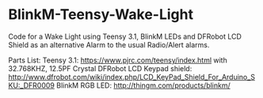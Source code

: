 # BlinkM-Teensy-Wake-Light
Code for a Wake Light using Teensy 3.1, BlinkM LEDs and DFRobot LCD Shield as an alternative Alarm to the usual Radio/Alert alarms.

Parts List:
Teensy 3.1: https://www.pjrc.com/teensy/index.html
   with 32.768KHZ, 12.5PF Crystal
DFRobot LCD Keypad shield: http://www.dfrobot.com/wiki/index.php/LCD_KeyPad_Shield_For_Arduino_SKU:_DFR0009
BlinkM RGB LED: http://thingm.com/products/blinkm/
